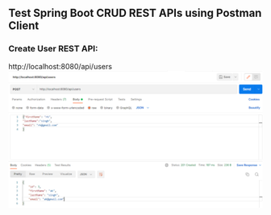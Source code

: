 ## Test Spring Boot CRUD REST APIs using Postman Client
### Create User REST API:

http://localhost:8080/api/users
![img.png](img.png)





